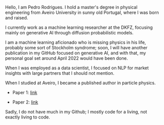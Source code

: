 Hello, I am Pedro Rodrigues. I hold a master's degree in physical engineering from Aveiro University in sunny old Portugal, where I was born and raised. 

I currently work as a machine learning researcher at the DKFZ, focusing mainly on generative AI through diffusion probabilistic models.  

I am a machine learning aficionado who is missing physics in his life, probably some sort of Stockholm syndrome; soon, I will have another publication in my GitHub focused on generative AI, and with that, my personal goal set around April 2022 would have been done.  

When I was employed as a data scientist, I focused on NLP for market insights with large partners that I should not mention. 

When I studied at Aveiro, I became a published author in particle physics.
  
 - Paper 1: [link](https://arxiv.org/abs/1912.11882) 

 - Paper 2: [link](https://arxiv.org/abs/2106.06425) 

Sadly, I do not have much in my Github; I mostly code for a living, not exactly living to code. 
